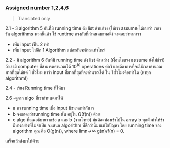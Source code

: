 ### Assigned number 1,2,4,6
> Translated only

2.1 - มี algorithm 5 อันที่มี running time ดัง list ด้านล่าง 
(ให้เรา assume ได้เลยว่า เวลารัน algorithms พวกนี้แล้ว ใช้ runtime ตรงกับที่กำหนดมาพอดี)
จงตอบว่าหากเรา
- เพิ่ม input เป็น 2 เท่า
- เพิ่ม input ไปอีก 1
Algorithm แต่ละอันจะช้าลงเท่าไหร่

2.2 - มี algorithm 6 อันที่มี running time ดัง list ด้านล่าง 
(เงื่อนไขตรง assume ยังไม่ชัวร์)
ถ้าเรามี computer ที่สามารถคำนวณได้ 10<sup>10</sup> operations ต่อวิ
และต้องการที่จะใช้เวลาคำนวณมากที่สุดได้แค่ 1 ชั่วโมง
หาว่า input ที่มากที่สุดที่จะคำนวณได้ ใน 1 ชั่วโมงคือเท่าใด
(หาทุก algorithm!)

2.4 - เรียง Running time ที่ให้มา

2.6 -ดูจาก algo ที่เขากำหนดมาให้
- a หา running time เมื่อ input มีขนาดเท่ากับ n
- b จงแสดงว่าrunning time นั้น อยู่ใน Ω(f(n)) ด้วย
- c algo ที่คุณอธิบายจากข้อ a และ b (จากโจทย์) มันต้องท่องเข้าไปใน array b ทุกตัวทำให้ช้า มีบางอย่างที่ไม่จำเป็น จงเสนอ algorithm ที่ดีกว่านี้มาแก้ไขปัญหา
โดย running time ของ algorithm คุณ คือ O(g(n)), where limn→∞ g(n)/f(n) = 0.

เสร็จแล้วส่งมาให้ด้วย
